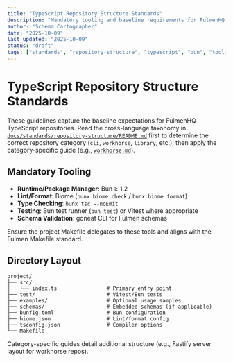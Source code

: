 ```yaml
---
title: "TypeScript Repository Structure Standards"
description: "Mandatory tooling and baseline requirements for FulmenHQ TypeScript projects"
author: "Schema Cartographer"
date: "2025-10-09"
last_updated: "2025-10-09"
status: "draft"
tags: ["standards", "repository-structure", "typescript", "bun", "tooling"]
---
```


# TypeScript Repository Structure Standards

These guidelines capture the baseline expectations for FulmenHQ TypeScript repositories. Read the
cross-language taxonomy in [`docs/standards/repository-structure/README.md`](../README.md) first to determine the
correct repository category (`cli`, `workhorse`, `library`, etc.), then apply the category-specific guide (e.g.,
[`workhorse.md`](workhorse.md)).

## Mandatory Tooling

- **Runtime/Package Manager**: Bun ≥ 1.2
- **Lint/Format**: Biome (`bunx biome check` / `bunx biome format`)
- **Type Checking**: `bunx tsc --noEmit`
- **Testing**: Bun test runner (`bun test`) or Vitest where appropriate
- **Schema Validation**: goneat CLI for Fulmen schemas

Ensure the project Makefile delegates to these tools and aligns with the Fulmen Makefile standard.

## Directory Layout

```
project/
├── src/
│   └── index.ts                # Primary entry point
├── test/                       # Vitest/Bun tests
├── examples/                   # Optional usage samples
├── schemas/                    # Embedded schemas (if applicable)
├── bunfig.toml                 # Bun configuration
├── biome.json                  # Lint/format config
├── tsconfig.json               # Compiler options
└── Makefile
```

Category-specific guides detail additional structure (e.g., Fastify server layout for workhorse repos).
